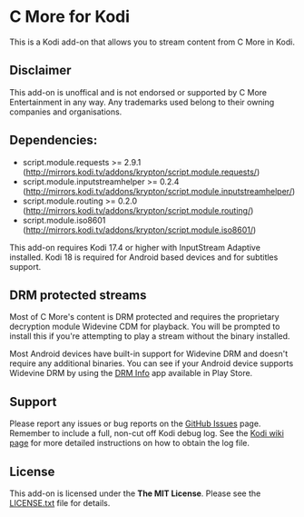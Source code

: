 ﻿# C More for Kodi #
This is a Kodi add-on that allows you to stream content from C More in Kodi.

## Disclaimer ##
This add-on is unoffical and is not endorsed or supported by C More Entertainment in any way. Any trademarks used belong to their owning companies and organisations.

## Dependencies: ##
 * script.module.requests >= 2.9.1 (http://mirrors.kodi.tv/addons/krypton/script.module.requests/)
 * script.module.inputstreamhelper >= 0.2.4 (http://mirrors.kodi.tv/addons/krypton/script.module.inputstreamhelper/)
 * script.module.routing >= 0.2.0 (http://mirrors.kodi.tv/addons/krypton/script.module.routing/)
 * script.module.iso8601 (http://mirrors.kodi.tv/addons/krypton/script.module.iso8601/)
 
This add-on requires Kodi 17.4 or higher with InputStream Adaptive installed. Kodi 18 is required for Android based devices and for subtitles support.

## DRM protected streams ##
Most of C More's content is DRM protected and requires the proprietary decryption module Widevine CDM for playback. You will be prompted to install this if you're attempting to play a stream without the binary installed.

Most Android devices have built-in support for Widevine DRM and doesn't require any additional binaries. You can see if your Android device supports Widevine DRM by using the [DRM Info](https://play.google.com/store/apps/details?id=com.androidfung.drminfo) app available in Play Store.

## Support ##
Please report any issues or bug reports on the [GitHub Issues](https://github.com/emilsvennesson/kodi-cmore/issues) page. Remember to include a full, non-cut off Kodi debug log. See the [Kodi wiki page](http://kodi.wiki/view/Log_file/Advanced) for more detailed instructions on how to obtain the log file.

## License ##
This add-on is licensed under the **The MIT License**. Please see the [LICENSE.txt](LICENSE.txt) file for details.

